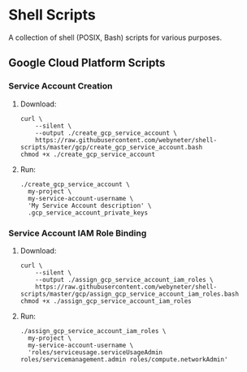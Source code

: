 # Shell Scripts

A collection of shell (POSIX, Bash) scripts for various purposes.

## Google Cloud Platform Scripts

### Service Account Creation

1. Download:
    ```shell
    curl \
        --silent \
        --output ./create_gcp_service_account \
        https://raw.githubusercontent.com/webyneter/shell-scripts/master/gcp/create_gcp_service_account.bash
    chmod +x ./create_gcp_service_account
    ```
1. Run:
    ```shell
    ./create_gcp_service_account \
      my-project \
      my-service-account-username \
      'My Service Account description' \
      .gcp_service_account_private_keys
    ```

### Service Account IAM Role Binding

1. Download:
    ```shell
    curl \
        --silent \
        --output ./assign_gcp_service_account_iam_roles \
        https://raw.githubusercontent.com/webyneter/shell-scripts/master/gcp/assign_gcp_service_account_iam_roles.bash
    chmod +x ./assign_gcp_service_account_iam_roles
    ```
1. Run:
    ```shell
    ./assign_gcp_service_account_iam_roles \
      my-project \
      my-service-account-username \
      'roles/serviceusage.serviceUsageAdmin roles/servicemanagement.admin roles/compute.networkAdmin'
    ```
